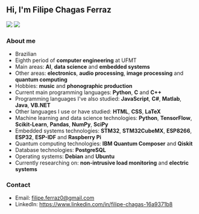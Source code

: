 
## Hi, I'm Filipe Chagas Ferraz


<div> 
  <a href = "mailto:filipe.ferraz0@gmail.com"><img src="https://img.shields.io/badge/-Gmail-%23333?style=for-the-badge&logo=gmail&logoColor=white" target="_blank"></a>
  <a href="https://www.linkedin.com/in/filipe-chagas-16a9371b8" target="_blank"><img src="https://img.shields.io/badge/-LinkedIn-%230077B5?style=for-the-badge&logo=linkedin&logoColor=white" target="_blank"></a> 
</div>

### About me

* Brazilian
* Eighth period of **computer engineering** at UFMT 
* Main areas: **AI**, **data science** and **embedded systems**
* Other areas: **electronics**, **audio processing**, **image processing** and **quantum computing** 
* Hobbies: **music** and **phonographic production**
* Current main programming languages: **Python**, **C** and **C++**
* Programming languages I've also studied: **JavaScript**, **C#**, **Matlab**, **Java**, **VB.NET**
* Other languages I use or have studied: **HTML**, **CSS**, **LaTeX**
* Machine learning and data science technologies: **Python**, **TensorFlow**, **Scikit-Learn**, **Pandas**, **NumPy**, **SciPy**
* Embedded systems technologies: **STM32**, **STM32CubeMX**, **ESP8266**, **ESP32**, **ESP-IDF** and **Raspberry Pi**
* Quantum computing technologies: **IBM Quantum Composer** and **Qiskit**
* Database technologies: **PostgreSQL**
* Operating systems: **Debian** and **Ubuntu**
* Currently researching on: **non-intrusive load monitoring** and **electric systems**

### Contact

* Email: filipe.ferraz0@gmail.com
* LinkedIn: https://www.linkedin.com/in/filipe-chagas-16a9371b8


<!--
**FilipeChagasDev/FilipeChagasDev** is a ✨ _special_ ✨ repository because its `README.md` (this file) appears on your GitHub profile.

Here are some ideas to get you started:

<div style="display: inline_block"><br>
  <img align="center" height="30" width="40" src="https://cdn.jsdelivr.net/gh/devicons/devicon/icons/linux/linux-original.svg" />
  <img align="center" height="30" width="40" src="https://cdn.jsdelivr.net/gh/devicons/devicon/icons/debian/debian-original.svg" />
  <img align="center" height="30" width="40" src="https://cdn.jsdelivr.net/gh/devicons/devicon/icons/ubuntu/ubuntu-plain.svg" />
  <img align="center" height="30" width="40" src="https://cdn.jsdelivr.net/gh/devicons/devicon/icons/git/git-original.svg" />
  <img align="center" height="30" width="40" src="https://cdn.jsdelivr.net/gh/devicons/devicon/icons/python/python-original.svg" />
  <img align="center" height="30" width="40" src="https://cdn.jsdelivr.net/gh/devicons/devicon/icons/tensorflow/tensorflow-original.svg" />
  <img align="center" height="30" width="40" src="https://upload.wikimedia.org/wikipedia/commons/0/05/Scikit_learn_logo_small.svg">
  <img align="center" height="30" width="40" src="https://cdn.jsdelivr.net/gh/devicons/devicon/icons/numpy/numpy-original.svg" />
  <img align="center" height="30" width="40" src="https://cdn.jsdelivr.net/gh/devicons/devicon/icons/pandas/pandas-original.svg" />
  <img align="center" height="30" width="40" src="https://cdn.jsdelivr.net/gh/devicons/devicon/icons/c/c-original.svg" />
  <img align="center" height="30" width="40" src="https://cdn.jsdelivr.net/gh/devicons/devicon/icons/cplusplus/cplusplus-original.svg" />
  <img align="center" height="30" width="40" src="https://cdn.jsdelivr.net/gh/devicons/devicon/icons/javascript/javascript-original.svg" />
  <img align="center" height="30" width="40" src="https://cdn.jsdelivr.net/gh/devicons/devicon/icons/postgresql/postgresql-original.svg" />
  <img align="center" height="30" width="40" src="https://cdn.jsdelivr.net/gh/devicons/devicon/icons/java/java-original.svg" />
  <img align="center" height="40" width="40" src="https://www.eletimes.com/wp-content/uploads/2017/08/RS425_Module_STM32-696x696.png" />
</div>

- 🔭 I’m currently working on ...
- 🌱 I’m currently learning ...
- 👯 I’m looking to collaborate on ...
- 🤔 I’m looking for help with ...
- 💬 Ask me about ...
- 📫 How to reach me: ...
- 😄 Pronouns: ...
- ⚡ Fun fact: ...
-->
